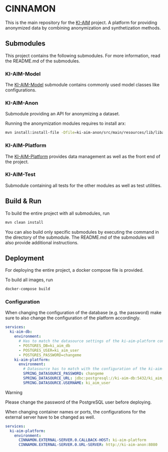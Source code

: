 # CINNAMON

This is the main repository for the [KI-AIM](https://www.forschung-it-sicherheit-kommunikationssysteme.de/projekte/ki-aim) project.
A platform for providing anonymized data by combining anonymization and synthetization methods.

## Submodules

This project contains the following submodules.
For more information, read the README.md of the submodules.

### KI-AIM-Model

The [KI-AIM-Model](./ki-aim-model/README.md) submodule contains commonly used model classes like configurations.

### KI-AIM-Anon
Submodule providing an API for anonymizing a dataset.

Running the anonymization modules requires to install arx:
```bash
mvn install:install-file -Dfile=ki-aim-anon/src/main/resources/lib/libarx-3.9.1.jar -DgroupId=org.deidentifier -DartifactId=arx -Dversion=3.9.1 -Dpackaging=jar
```

### KI-AIM-Platform

The [KI-AIM-Platform](./ki-aim-platform/README.md) provides data management as well as the front end of the project.

### KI-AIM-Test

Submodule containing all tests for the other modules as well as test utilities.

## Build & Run
To build the entire project with all submodules, run

```bash
mvn clean install
```

You can also build only specific submodules by executing the command in the directory of the submodule.
The README.md of the submodules will also provide additional instructions.

## Deployment

For deploying the entire project, a docker compose file is provided.

To build all images, run

```bash
docker-compose build
```

### Configuration

When changing the configuration of the database (e.g. the password) make sure to also change the configuration of the platform accordingly.

```yaml
services:
  ki-aim-db:
    environment:
      # Has to match the datasource settings of the ki-aim-platform container
      - POSTGRES_DB=ki_aim_db
      - POSTGRES_USER=ki_aim_user
      - POSTGRES_PASSWORD=changeme
    ki-aim-platform:
      environment:
        # Datasource has to match with the configuration of the ki-aim-db container
        SPRING_DATASOURCE_PASSWORD: changeme
        SPRING_DATASOURCE_URL: jdbc:postgresql://ki-aim-db:5432/ki_aim_db
        SPRING.DATASOURCE.USERNAME: ki_aim_user
```

> [!WARNING]
> Please change the password of the PostgreSQL user before deploying.

When changing container names or ports, the configurations for the external server have to be changed as well.

```yaml
services:
  ki-aim-platform:
    environment:
      CINNAMON.EXTERNAL-SERVER.0.CALLBACK-HOST: ki-aim-platform
      CINNAMON.EXTERNAL-SERVER.0.URL-SERVER: http://ki-aim-anon:8080
```
